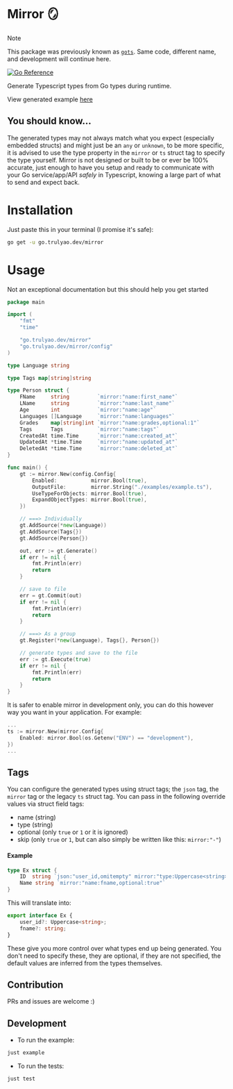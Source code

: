 # Mirror 🪞

> [!NOTE]
> This package was previously known as [`gots`](https://github.com/aosasona/gots). Same code, different name, and development will continue here.

[![Go Reference](https://pkg.go.dev/badge/go.trulyao.dev/mirror.svg)](https://pkg.go.dev/go.trulyao.dev/mirror)

Generate Typescript types from Go types during runtime.

View generated example [here](./examples/example.ts)

## You should know...

The generated types may not always match what you expect (especially embedded structs) and might just be an `any` or `unknown`, to be more specific, it is advised to use the type property in the `mirror` or `ts` struct tag to specify the type yourself. Mirror is not designed or built to be or ever be 100% accurate, just enough to have you setup and ready to communicate with your Go service/app/API _safely_ in Typescript, knowing a large part of what to send and expect back.

# Installation

Just paste this in your terminal (I promise it's safe):

```bash
go get -u go.trulyao.dev/mirror
```

# Usage

Not an exceptional documentation but this should help you get started

```go
package main

import (
	"fmt"
	"time"

	"go.trulyao.dev/mirror"
	"go.trulyao.dev/mirror/config"
)

type Language string

type Tags map[string]string

type Person struct {
	FName     string         `mirror:"name:first_name"`
	LName     string         `mirror:"name:last_name"`
	Age       int            `mirror:"name:age"`
	Languages []Language     `mirror:"name:languages"`
	Grades    map[string]int `mirror:"name:grades,optional:1"`
	Tags      Tags           `mirror:"name:tags"`
	CreatedAt time.Time      `mirror:"name:created_at"`
	UpdatedAt *time.Time     `mirror:"name:updated_at"`
	DeletedAt *time.Time     `mirror:"name:deleted_at"`
}

func main() {
	gt := mirror.New(config.Config{
		Enabled:           mirror.Bool(true),
		OutputFile:        mirror.String("./examples/example.ts"),
		UseTypeForObjects: mirror.Bool(true),
		ExpandObjectTypes: mirror.Bool(true),
	})

	// ===> Individually
	gt.AddSource(*new(Language))
	gt.AddSource(Tags{})
	gt.AddSource(Person{})

	out, err := gt.Generate()
	if err != nil {
		fmt.Println(err)
		return
	}

	// save to file
	err = gt.Commit(out)
	if err != nil {
		fmt.Println(err)
		return
	}

	// ===> As a group
	gt.Register(*new(Language), Tags{}, Person{})

	// generate types and save to the file
	err := gt.Execute(true)
	if err != nil {
		fmt.Println(err)
		return
	}
}
```

It is safer to enable mirror in development only, you can do this however way you want in your application. For example:

```go
...
ts := mirror.New(mirror.Config{
	Enabled: mirror.Bool(os.Getenv("ENV") == "development"),
})
...
```

## Tags

You can configure the generated types using struct tags; the `json` tag, the `mirror` tag or the legacy `ts` struct tag. You can pass in the following override values via struct field tags:

- name (string)
- type (string)
- optional (only `true` or `1` or it is ignored)
- skip (only `true` or `1`, but can also simply be written like this: `mirror:"-"`)

#### Example

```go
type Ex struct {
	ID	string `json:"user_id,omitempty" mirror:"type:Uppercase<string>"`
	Name string `mirror:"name:fname,optional:true"`
}
```

This will translate into:

```typescript
export interface Ex {
	user_id?: Uppercase<string>;
	fname?: string;
}
```

These give you more control over what types end up being generated. You don't need to specify these, they are optional, if they are not specified, the default values are inferred from the types themselves.

## Contribution

PRs and issues are welcome :)

## Development

- To run the example:

```sh
just example
```

- To run the tests:

```sh
just test
```
